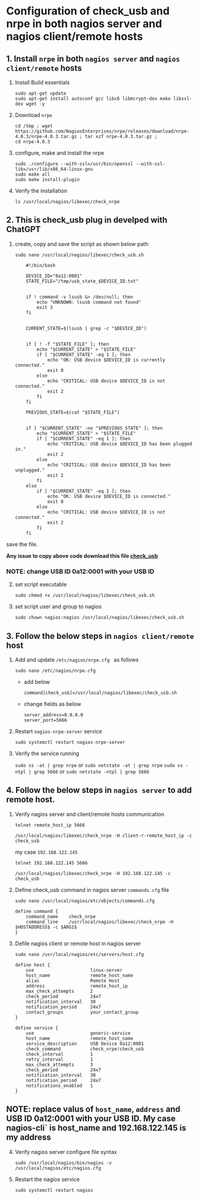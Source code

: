 # Configuration of check_usb and nrpe in both nagios server and nagios client/remote hosts

## 1. Install `nrpe` in both `nagios server` and `nagios client/remote` hosts

 1. Install Build essentials

    ```
    sudo apt-get update
    sudo apt-get install autoconf gcc libc6 libmcrypt-dev make libssl-dev wget -y
    ```

 2. Download `nrpe` 

    ```
    cd /tmp ; wget https://github.com/NagiosEnterprises/nrpe/releases/download/nrpe-4.0.3/nrpe-4.0.3.tar.gz ; tar xzf nrpe-4.0.3.tar.gz ; 
    cd nrpe-4.0.3
    ```

 3. configure, make and install the nrpe

    ```
    sudo ./configure --with-ssl=/usr/bin/openssl --with-ssl-lib=/usr/lib/x86_64-linux-gnu
    sudo make all
    sudo make install-plugin
    ```

 4. Verify the installation
 
    `ls /usr/local/nagios/libexec/check_nrpe`
 
## 2. This is check_usb plug in develped with ChatGPT

 1. create, copy and save the script as shown below path
 
    `sudo nano /usr/local/nagios/libexec/check_usb.sh`

    ```
        #!/bin/bash

        DEVICE_ID="0a12:0001"
        STATE_FILE="/tmp/usb_state_$DEVICE_ID.txt"


        if ! command -v lsusb &> /dev/null; then
            echo "UNKNOWN: lsusb command not found"
            exit 3
        fi


        CURRENT_STATE=$(lsusb | grep -c "$DEVICE_ID")


        if [ ! -f "$STATE_FILE" ]; then
            echo "$CURRENT_STATE" > "$STATE_FILE"
            if [ "$CURRENT_STATE" -eq 1 ]; then
                echo "OK: USB device $DEVICE_ID is currently connected."
                exit 0
            else
                echo "CRITICAL: USB device $DEVICE_ID is not connected."
                exit 2
            fi
        fi

        PREVIOUS_STATE=$(cat "$STATE_FILE")


        if [ "$CURRENT_STATE" -ne "$PREVIOUS_STATE" ]; then
            echo "$CURRENT_STATE" > "$STATE_FILE"
            if [ "$CURRENT_STATE" -eq 1 ]; then
                echo "CRITICAL: USB device $DEVICE_ID has been plugged in."
                exit 2
            else
                echo "CRITICAL: USB device $DEVICE_ID has been unplugged."
                exit 2
            fi
        else
            if [ "$CURRENT_STATE" -eq 1 ]; then
                echo "OK: USB device $DEVICE_ID is connected."
                exit 0
            else
                echo "CRITICAL: USB device $DEVICE_ID is not connected."
                exit 2
            fi
        fi
    ```

save the file.

__Any issue to copy above code download this file [check_usb](/Ubuntu/nagios/check_usb)__

### NOTE: change USB ID 0a12:0001 with your USB ID

 2. set script executable
 
    `sudo chmod +x /usr/local/nagios/libexec/check_usb.sh`
 
 3. set script user and group to nagios
 
    `sudo chown nagios:nagios /usr/local/nagios/libexec/check_usb.sh`


## 3. Follow the below steps in `nagios client/remote` host

 1. Add and update `/etc/nagios/nrpe.cfg ` as follows
 
    `sudo nano /etc/nagios/nrpe.cfg`

    - add below
    
        `command[check_usb]=/usr/local/nagios/libexec/check_usb.sh`
        
    - change fields as below

        ```
        server_address=0.0.0.0
        server_port=5666
        ```

 2. Restart `nagios-nrpe-server` service

    `sudo systemctl restart nagios-nrpe-server`
 
 3. Verify the service running

    `sudo ss -at | grep nrpe` or `sudo netstate -at | grep nrpe`
    `sudo ss -ntpl | grep 5666` or `sudo netstate -ntpl | grep 5666`
  
## 4. Follow the below steps in `nagios server` to add remote host.

 1. Verify nagios server and client/remote hosts communication

    `telnet remote_host_ip 5666`

    `/usr/local/nagios/libexec/check_nrpe -H client-r-remote_host_ip -c check_usb`
 
    my case `192.168.122.145`

    `telnet 192.168.122.145 5666`

    `/usr/local/nagios/libexec/check_nrpe -H 192.168.122.145 -c check_usb`
  
 
 2. Define check_usb command in nagios server `commands.cfg` file

    `sudo nano /usr/local/nagios/etc/objects/commands.cfg`
 
    ```
    define command {
        command_name    check_nrpe
        command_line    /usr/local/nagios/libexec/check_nrpe -H $HOSTADDRESS$ -c $ARG1$
    }
    ```

 3. Defile nagios client or remote host in nagios server

    `sudo nano /usr/local/nagios/etc/servers/host.cfg`
 
    ```
    define host {
        use                     linux-server
        host_name               remote_host_name
        alias                   Remote Host
        address                 remote_host_ip
        max_check_attempts      2
        check_period            24x7
        notification_interval   30
        notification_period     24x7
        contact_groups          your_contact_group
    }

    define service {
        use                     generic-service
        host_name               remote_host_name
        service_description     USB Device 0a12:0001
        check_command           check_nrpe!check_usb
        check_interval          1
        retry_interval          1
        max_check_attempts      3
        check_period            24x7
        notification_interval   30
        notification_period     24x7
        notifications_enabled   1
    }
    ```

## NOTE: replace valus of `host_name`, `address` and USB ID 0a12:0001 with your USB ID. My case nagios-cli` is host_name and 192.168.122.145 is my address

 4. Verify nagios server configure file syntax
 
    `sudo /usr/local/nagios/bin/nagios -v /usr/local/nagios/etc/nagios.cfg`
 
 5. Restart the nagios service
 
    `sudo systemctl restart nagios`
